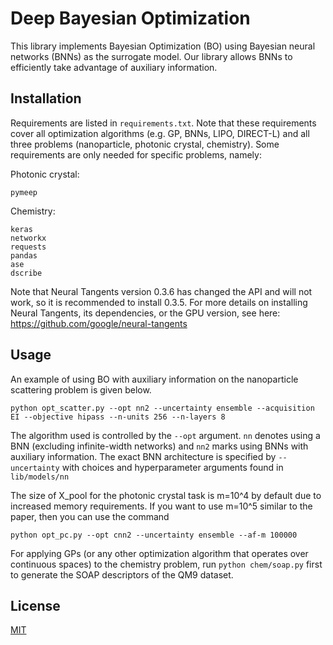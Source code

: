 # Deep Bayesian Optimization

This library implements Bayesian Optimization (BO) using Bayesian neural networks (BNNs) as the surrogate model. 
Our library allows BNNs to efficiently take advantage of auxiliary information.

## Installation

Requirements are listed in `requirements.txt`. Note that these requirements cover all optimization algorithms
(e.g. GP, BNNs, LIPO, DIRECT-L) and all three problems (nanoparticle, photonic crystal, chemistry).
Some requirements are only needed for specific problems, namely:

Photonic crystal:

```
pymeep
```

Chemistry:

```
keras
networkx
requests
pandas
ase
dscribe
```

Note that Neural Tangents version 0.3.6 has changed the API and will not work, so it is recommended to install 0.3.5. 
For more details on installing Neural Tangents, its dependencies, or the GPU version, see here:
https://github.com/google/neural-tangents

## Usage

An example of using BO with auxiliary information on the nanoparticle scattering problem is given below.

```
python opt_scatter.py --opt nn2 --uncertainty ensemble --acquisition EI --objective hipass --n-units 256 --n-layers 8
```

The algorithm used is controlled by the `--opt` argument. `nn` denotes using a BNN (excluding infinite-width networks)
and `nn2` marks using BNNs with auxiliary information. 
The exact BNN architecture is specified by `--uncertainty` 
with choices and hyperparameter arguments found in  `lib/models/nn`

The size of X_pool for the photonic crystal task is m=10^4 by default due to increased memory requirements. If you want
to use m=10^5 similar to the paper, then you can use the command 

```
python opt_pc.py --opt cnn2 --uncertainty ensemble --af-m 100000
```

For applying GPs (or any other optimization algorithm that operates over continuous spaces) to the chemistry problem,
run
```python chem/soap.py```
first to generate the SOAP descriptors of the QM9 dataset.

## License
[MIT](https://choosealicense.com/licenses/mit/)